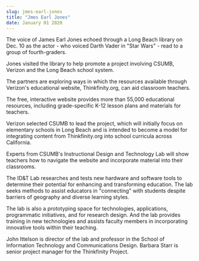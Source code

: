 ```yaml
---
slug: jmes-earl-jones
title: "Jmes Earl Jones"
date: January 01 2020
---
```


<p>The voice of James Earl Jones echoed through a Long Beach library on Dec. 10 as the actor - who voiced Darth Vader in "Star Wars" - read to a group of fourth-graders.
</p><p>Jones visited the library to help promote a project involving CSUMB, Verizon and the Long Beach school system.
</p><p>The partners are exploring ways in which the resources available through Verizon's educational website, Thinkfinity.org, can aid classroom teachers.
</p><p>The free, interactive website provides more than 55,000 educational resources, including grade-specific K-12 lesson plans and materials for teachers.
</p><p>Verizon selected CSUMB to lead the project, which will initially focus on elementary schools in Long Beach and is intended to become a model for integrating content from Thinkfinity.org into school curricula across California.
</p><p>Experts from CSUMB's Instructional Design and Technology Lab will show teachers how to navigate the website and incorporate material into their classrooms.
</p><p>The ID&amp;T Lab researches and tests new hardware and software tools to determine their potential for enhancing and transforming education. The lab seeks methods to assist educators in "connecting" with students despite barriers of geography and diverse learning styles.
</p><p>The lab is also a prototyping space for technologies, applications, programmatic initiatives, and for research design. And the lab provides training in new technologies and assists faculty members in incorporating innovative tools within their teaching.
</p><p>John Ittelson is director of the lab and professor in the School of Information Technology and Communications Design. Barbara Starr is senior project manager for the Thinkfinity Project.
</p>
